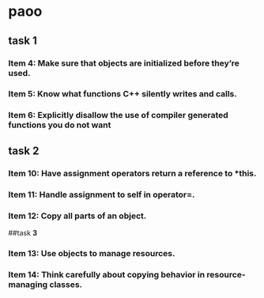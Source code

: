 # **paoo**

## task **1**

### **Item 4**: Make sure that objects are initialized before they’re used.

### **Item 5**: Know what functions C++ silently writes and calls.

### **Item 6**: Explicitly disallow the use of compiler generated functions you do not want

## task **2**

### **Item 10**: Have assignment operators return a reference to *this.

### **Item 11**: Handle assignment to self in operator=.

### **Item 12**: Copy all parts of an object.

##task **3**

### **Item 13**: Use objects to manage resources.

### **Item 14**: Think carefully about copying behavior in resource-managing classes. 

